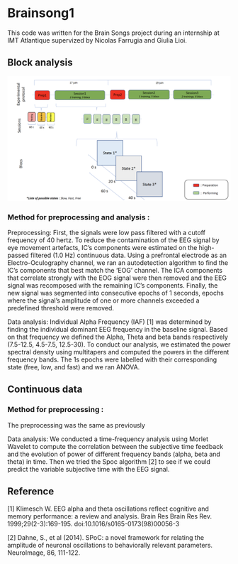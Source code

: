 # Brainsong1

This code was written for the Brain Songs project during an internship at IMT Atlantique supervized by Nicolas Farrugia and Giulia Lioi. 


## Block analysis 

![alt text](https://github.com/alixlam/Brainsongs1/blob/master/block_data/experimental_protocol.png)

### Method for preprocessing and analysis :
Preprocessing:
First, the signals were low pass filtered with a cutoff frequency of 40 hertz. 
To reduce the contamination of the EEG signal by eye movement artefacts, IC’s components were estimated on the high-passed filtered (1.0 Hz) continuous data. 
Using a prefrontal electrode as an Electro-Oculography channel, we ran an autodetection algorithm to find the IC’s components that best match the ‘EOG’ channel. The ICA components that correlate strongly with the EOG signal were then removed and the EEG signal was recomposed with the remaining IC’s components.
Finally, the new signal was segmented into consecutive epochs of 1 seconds, epochs where the signal’s amplitude of one or more channels exceeded a predefined threshold were removed. 

Data analysis:
Individual Alpha Frequency (IAF) [1] was determined by finding the individual dominant EEG frequency in the baseline signal. Based on that frequency we defined the Alpha, Theta and beta bands respectively (7.5-12.5, 4.5-7.5, 12.5-30).
To conduct our analysis, we estimated the power spectral density using multitapers and computed the powers in the different frequency bands. The 1s epochs were labelled with their corresponding state (free, low, and fast) and we ran ANOVA. 

## Continuous data

### Method for preprocessing : 
The preprocessing was the same as previously

Data analysis:
We conducted a time-frequency analysis using Morlet Wavelet to compute the correlation between the subjective time feedback and the evolution of power of different frequency bands (alpha, beta and theta) in time.
Then we tried the Spoc algorithm [2] to see if we could predict the variable subjective time with the EEG signal. 

## Reference

[1] Klimesch W. EEG alpha and theta oscillations reflect cognitive and memory performance: a review and analysis. Brain Res Brain Res Rev. 1999;29(2-3):169-195. doi:10.1016/s0165-0173(98)00056-3

[2] Dahne, S., et al (2014). SPoC: a novel framework for relating the amplitude of neuronal oscillations to behaviorally relevant parameters. NeuroImage, 86, 111-122.

